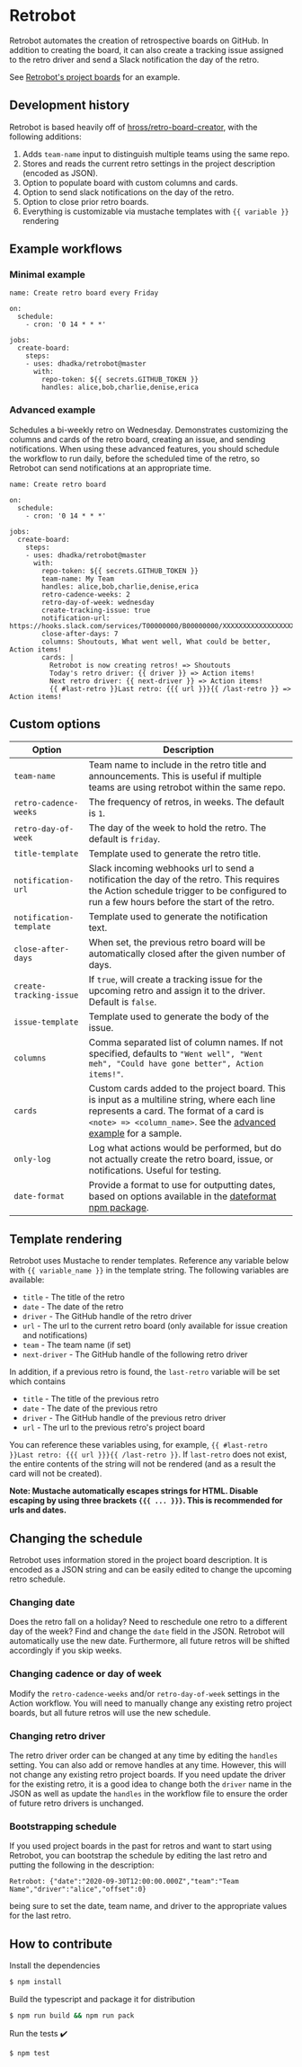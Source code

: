 # Retrobot

Retrobot automates the creation of retrospective boards on GitHub.  In addition to creating the board, it can also create a tracking issue assigned to the retro driver and send a Slack notification the day of the retro.

See [Retrobot's project boards](https://github.com/dhadka/retrobot/projects) for an example.

## Development history

Retrobot is based heavily off of [hross/retro-board-creator](https://github.com/hross/retro-board-creator), with the following additions:

1. Adds `team-name` input to distinguish multiple teams using the same repo.
2. Stores and reads the current retro settings in the project description (encoded as JSON).
3. Option to populate board with custom columns and cards.
4. Option to send slack notifications on the day of the retro.
5. Option to close prior retro boards.
6. Everything is customizable via mustache templates with `{{ variable }}` rendering

## Example workflows

### Minimal example

```
name: Create retro board every Friday

on:
  schedule:
    - cron: '0 14 * * *'

jobs:
  create-board:
    steps:
    - uses: dhadka/retrobot@master
      with: 
        repo-token: ${{ secrets.GITHUB_TOKEN }}
        handles: alice,bob,charlie,denise,erica
```

### Advanced example

Schedules a bi-weekly retro on Wednesday.  Demonstrates customizing the columns and cards of the retro board, creating an issue, and sending notifications.  When using these advanced features, you should schedule the workflow to run daily, before the scheduled time of the retro, so Retrobot can send notifications at an appropriate time.

```
name: Create retro board

on:
  schedule:
    - cron: '0 14 * * *'

jobs:
  create-board:
    steps:
    - uses: dhadka/retrobot@master
      with: 
        repo-token: ${{ secrets.GITHUB_TOKEN }}
        team-name: My Team
        handles: alice,bob,charlie,denise,erica
        retro-cadence-weeks: 2
        retro-day-of-week: wednesday
        create-tracking-issue: true
        notification-url: https://hooks.slack.com/services/T00000000/B00000000/XXXXXXXXXXXXXXXXXXXXXXXX
        close-after-days: 7
        columns: Shoutouts, What went well, What could be better, Action items!
        cards: |
          Retrobot is now creating retros! => Shoutouts
          Today's retro driver: {{ driver }} => Action items!
          Next retro driver: {{ next-driver }} => Action items!
          {{ #last-retro }}Last retro: {{{ url }}}{{ /last-retro }} => Action items!
```

## Custom options

| Option        | Description    |
|---------------|----------------|
| `team-name`   | Team name to include in the retro title and announcements. This is useful if multiple teams are using retrobot within the same repo. |
| `retro-cadence-weeks` | The frequency of retros, in weeks.  The default is `1`. |
| `retro-day-of-week`   | The day of the week to hold the retro. The default is `friday`. |
| `title-template`      | Template used to generate the retro title. |
| `notification-url`    | Slack incoming webhooks url to send a notification the day of the retro.  This requires the Action schedule trigger to be configured to run a few hours before the start of the retro. |
| `notification-template` |  Template used to generate the notification text. |
| `close-after-days`      | When set, the previous retro board will be automatically closed after the given number of days. |
| `create-tracking-issue` | If `true`, will create a tracking issue for the upcoming retro and assign it to the driver.  Default is `false`. |
| `issue-template`        | Template used to generate the body of the issue. |
| `columns`               | Comma separated list of column names. If not specified, defaults to `"Went well", "Went meh", "Could have gone better", Action items!"`. |
| `cards`                 | Custom cards added to the project board.  This is input as a multiline string, where each line represents a card.  The format of a card is `<note> => <column_name>`.  See the [advanced example](#advanced-example) for a sample. |
| `only-log` | Log what actions would be performed, but do not actually create the retro board, issue, or notifications.  Useful for testing. |
| `date-format` | Provide a format to use for outputting dates, based on options available in the [dateformat npm package](https://www.npmjs.com/package/dateformat). |

## Template rendering

Retrobot uses Mustache to render templates.  Reference any variable below with `{{ variable_name }}` in the template string.  The following variables are available:

* `title` - The title of the retro
* `date` - The date of the retro
* `driver` - The GitHub handle of the retro driver
* `url` - The url to the current retro board (only available for issue creation and notifications)
* `team` - The team name (if set)
* `next-driver` - The GitHub handle of the following retro driver

In addition, if a previous retro is found, the `last-retro` variable will be set which contains

* `title` - The title of the previous retro
* `date` - The date of the previous retro
* `driver` - The GitHub handle of the previous retro driver
* `url` - The url to the previous retro's project board

You can reference these variables using, for example, `{{ #last-retro }}Last retro: {{{ url }}}{{ /last-retro }}`.  If `last-retro` does not exist, the entire contents of the string will not be rendered (and as a result the card will not be created).

**Note: Mustache automatically escapes strings for HTML. Disable escaping by using three brackets `{{{ ... }}}`.  This is recommended for urls and dates.**

## Changing the schedule

Retrobot uses information stored in the project board description.  It is encoded as a JSON string and can be easily edited to change the upcoming retro schedule.

### Changing date

Does the retro fall on a holiday?  Need to reschedule one retro to a different day of the week?  Find and change the `date` field in the JSON.  Retrobot will automatically use the new date.  Furthermore, all future retros will be shifted accordingly if you skip weeks.

### Changing cadence or day of week

Modify the `retro-cadence-weeks` and/or `retro-day-of-week` settings in the Action workflow.  You will need to manually change any existing retro project boards, but all future retros will use the new schedule.

### Changing retro driver

The retro driver order can be changed at any time by editing the `handles` setting.  You can also add or remove handles at any time.  However, this will not change any existing retro project boards.  If you need update the driver for the existing retro, it is a good idea to change both the `driver` name in the JSON as well as update the `handles` in the workflow file to ensure the order of future retro drivers is unchanged.

### Bootstrapping schedule

If you used project boards in the past for retros and want to start using Retrobot, you can bootstrap the schedule by editing the last retro and putting the following in the description:

```
Retrobot: {"date":"2020-09-30T12:00:00.000Z","team":"Team Name","driver":"alice","offset":0}
```

being sure to set the date, team name, and driver to the appropriate values for the last retro.

## How to contribute

Install the dependencies  
```bash
$ npm install
```

Build the typescript and package it for distribution
```bash
$ npm run build && npm run pack
```

Run the tests :heavy_check_mark:  
```bash
$ npm test
```
